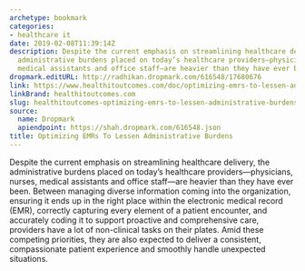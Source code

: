 ```yaml
---
archetype: bookmark
categories:
- healthcare it
date: 2019-02-08T11:39:14Z
description: Despite the current emphasis on streamlining healthcare delivery, the
  administrative burdens placed on today’s healthcare providers—physicians, nurses,
  medical assistants and office staff—are heavier than they have ever been.
dropmark.editURL: http://radhikan.dropmark.com/616548/17680676
link: https://www.healthitoutcomes.com/doc/optimizing-emrs-to-lessen-administrative-burdens-0001
linkBrand: healthitoutcomes.com
slug: healthitoutcomes-optimizing-emrs-to-lessen-administrative-burdens
source:
  name: Dropmark
  apiendpoint: https://shah.dropmark.com/616548.json
title: Optimizing EMRs To Lessen Administrative Burdens
---
```

Despite the current emphasis on streamlining healthcare delivery, the administrative burdens placed on today’s healthcare providers—physicians, nurses, medical assistants and office staff—are heavier than they have ever been. Between managing diverse information coming into the organization, ensuring it ends up in the right place within the electronic medical record (EMR), correctly capturing every element of a patient encounter, and accurately coding it to support proactive and comprehensive care, providers have a lot of non-clinical tasks on their plates. Amid these competing priorities, they are also expected to deliver a consistent, compassionate patient experience and smoothly handle unexpected situations.

